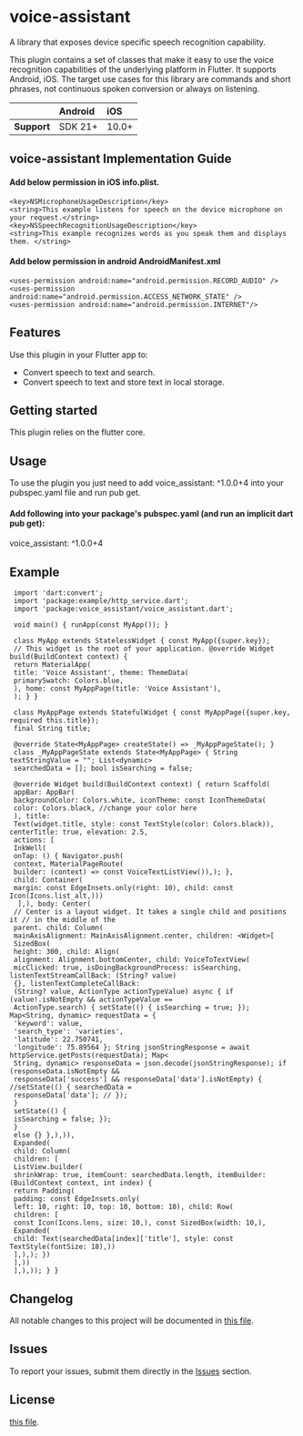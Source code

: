 # voice-assistant

A library that exposes device specific speech recognition capability.

This plugin contains a set of classes that make it easy to use the voice recognition
capabilities of the underlying platform in Flutter. It supports Android, iOS. The
target use cases for this library are commands and short phrases, not continuous spoken
conversion or always on listening.

|               | Android   | iOS    |
| :-------------| :---------| :------|
| **Support**   | SDK 21+   | 10.0+  |

## voice-assistant Implementation Guide
#### Add below permission in iOS info.plist. 
    <key>NSMicrophoneUsageDescription</key>
    <string>This example listens for speech on the device microphone on your request.</string>
    <key>NSSpeechRecognitionUsageDescription</key>
    <string>This example recognizes words as you speak them and displays them. </string>

#### Add below permission in android AndroidManifest.xml
    <uses-permission android:name="android.permission.RECORD_AUDIO" />
    <uses-permission android:name="android.permission.ACCESS_NETWORK_STATE" />
    <uses-permission android:name="android.permission.INTERNET"/>

## Features

Use this plugin in your Flutter app to:

* Convert speech to text and search.
* Convert speech to text and store text in local storage.

## Getting started

This plugin relies on the flutter core.

## Usage

To use the plugin you just need to add voice_assistant: ^1.0.0+4 into your pubspec.yaml file and run
pub get.

#### Add following into your package's pubspec.yaml (and run an implicit dart pub get):

voice_assistant: ^1.0.0+4

[comment]: <> (## Multi Step Form UI Sample)

[comment]: <> (![alt text]&#40;https://github.com/dexbytes/dynamic_multi_step_form/blob/master/lib/ui_image/multi_step_form.png?raw=true&#41;)

[comment]: <> (Credit for sample UI: )

## Example

     import 'dart:convert';
     import 'package:example/http_service.dart';
     import 'package:voice_assistant/voice_assistant.dart';

     void main() { runApp(const MyApp()); }

     class MyApp extends StatelessWidget { const MyApp({super.key});
     // This widget is the root of your application. @override Widget build(BuildContext context) {
     return MaterialApp(
     title: 'Voice Assistant', theme: ThemeData(
     primarySwatch: Colors.blue,
     ), home: const MyAppPage(title: 'Voice Assistant'),
     ); } }

     class MyAppPage extends StatefulWidget { const MyAppPage({super.key, required this.title});
     final String title;

     @override State<MyAppPage> createState() => _MyAppPageState(); }
     class _MyAppPageState extends State<MyAppPage> { String textStringValue = ""; List<dynamic>
     searchedData = []; bool isSearching = false;

     @override Widget build(BuildContext context) { return Scaffold(
     appBar: AppBar(
     backgroundColor: Colors.white, iconTheme: const IconThemeData(
     color: Colors.black, //change your color here
     ), title:
     Text(widget.title, style: const TextStyle(color: Colors.black)), centerTitle: true, elevation: 2.5,
     actions: [
     InkWell(
     onTap: () { Navigator.push(
     context, MaterialPageRoute(
     builder: (context) => const VoiceTextListView()),); }, 
     child: Container(
     margin: const EdgeInsets.only(right: 10), child: const Icon(Icons.list_alt,)))
      ],), body: Center(
     // Center is a layout widget. It takes a single child and positions it // in the middle of the
     parent. child: Column(
     mainAxisAlignment: MainAxisAlignment.center, children: <Widget>[
     SizedBox(
     height: 300, child: Align(
     alignment: Alignment.bottomCenter, child: VoiceToTextView(
     micClicked: true, isDoingBackgroundProcess: isSearching, listenTextStreamCallBack: (String? value)
     {}, listenTextCompleteCallBack:
     (String? value, ActionType actionTypeValue) async { if (value!.isNotEmpty && actionTypeValue ==
     ActionType.search) { setState(() { isSearching = true; }); Map<String, dynamic> requestData = {
     'keyword': value,
     'search_type': 'varieties',
     'latitude': 22.750741,
     'longitude': 75.89564 }; String jsonStringResponse = await httpService.getPosts(requestData); Map<
     String, dynamic> responseData = json.decode(jsonStringResponse); if (responseData.isNotEmpty &&
     responseData['success'] && responseData['data'].isNotEmpty) { //setState(() { searchedData =
     responseData['data']; // }); 
     }
     setState(() {
     isSearching = false; }); 
     }
     else {} },),)),
     Expanded(
     child: Column(
     children: [
     ListView.builder(
     shrinkWrap: true, itemCount: searchedData.length, itemBuilder: (BuildContext context, int index) {
     return Padding(
     padding: const EdgeInsets.only(
     left: 10, right: 10, top: 10, bottom: 10), child: Row(
     children: [
     const Icon(Icons.lens, size: 10,), const SizedBox(width: 10,), 
     Expanded(
     child: Text(searchedData[index]['title'], style: const TextStyle(fontSize: 18),))
     ],),); })
     ],))
     ],),)); } }

## Changelog

All notable changes to this project will be documented in [this file](./CHANGELOG.md).

## Issues

To report your issues, submit them directly in
the [Issues](https://github.com/dexbytesinfotech/voice-assistant/issues) section.

## License

[this file](./LICENSE).
